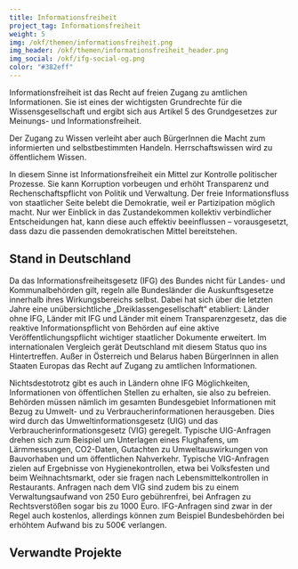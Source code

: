 ```yaml
---
title: Informationsfreiheit
project_tag: Informationsfreiheit
weight: 5
img: /okf/themen/informationsfreiheit.png
img_header: /okf/themen/informationsfreiheit_header.png
img_social: /okf/ifg-social-og.png
color: "#382eff"
---
```


Informationsfreiheit ist das Recht auf freien Zugang zu amtlichen Informationen. Sie ist eines der wichtigsten Grundrechte für die Wissensgesellschaft und ergibt sich aus Artikel 5 des Grundgesetzes zur Meinungs- und Informationsfreiheit.

<!--more-->

Der Zugang zu Wissen verleiht aber auch BürgerInnen die Macht zum informierten und selbstbestimmten Handeln. Herrschaftswissen wird zu öffentlichem Wissen. 

In diesem Sinne ist Informationsfreiheit ein Mittel zur Kontrolle politischer Prozesse. Sie kann Korruption vorbeugen und erhöht Transparenz und Rechenschaftspflicht von Politik und Verwaltung. Der freie Informationsfluss von staatlicher Seite belebt die Demokratie, weil er Partizipation möglich macht. Nur wer Einblick in das Zustandekommen kollektiv verbindlicher Entscheidungen hat, kann diese auch effektiv beeinflussen – vorausgesetzt, dass dazu die passenden demokratischen Mittel bereitstehen.


## Stand in Deutschland

Da das Informationsfreiheitsgesetz (IFG) des Bundes nicht für Landes- und Kommunalbehörden gilt, regeln alle Bundesländer die Auskunftsgesetze innerhalb ihres Wirkungsbereichs  selbst. Dabei hat sich über die letzten Jahre eine unübersichtliche „Dreiklassengesellschaft“ etabliert: Länder ohne IFG, Länder mit IFG und Länder mit einem Transparenzgesetz, das die reaktive Informationspflicht von Behörden auf eine aktive Veröffentlichungspflicht wichtiger staatlicher Dokumente erweitert. Im internationalen Vergleich gerät Deutschland mit diesem Status quo ins Hintertreffen. Außer in Österreich und Belarus haben BürgerInnen in allen Staaten Europas das Recht auf Zugang zu amtlichen Informationen.

Nichtsdestotrotz gibt es auch in Ländern ohne IFG Möglichkeiten, Informationen von öffentlichen Stellen zu erhalten, sie also zu befreien. Behörden müssen nämlich im gesamten Bundesgebiet Informationen mit Bezug zu Umwelt- und zu Verbraucherinformationen herausgeben. Dies wird durch das Umweltinformationsgesetz (UIG) und das Verbraucherinformationsgesetz (VIG) geregelt. Typische UIG-Anfragen drehen sich zum Beispiel um Unterlagen eines Flughafens, um Lärmmessungen, CO2-Daten, Gutachten zu Umweltauswirkungen von Bauvorhaben und um öffentlichen Nahverkehr. Typische VIG-Anfragen zielen auf Ergebnisse von Hygienekontrollen, etwa bei Volksfesten und beim Weihnachtsmarkt, oder sie fragen nach Lebensmittelkontrollen in Restaurants. Anfragen nach dem VIG sind zudem bis zu einem Verwaltungsaufwand von 250 Euro gebührenfrei, bei Anfragen zu Rechtsverstößen sogar bis zu 1000 Euro. IFG-Anfragen sind zwar in der Regel auch kostenlos, allerdings können zum Beispiel Bundesbehörden bei erhöhtem Aufwand bis zu 500€ verlangen.

## Verwandte Projekte 

